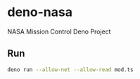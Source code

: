 # deno-nasa
NASA Mission Control Deno Project

## Run
```sh
deno run --allow-net --allow-read mod.ts
```